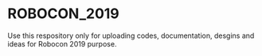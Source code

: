 # ROBOCON_2019

Use this respository only for uploading codes, documentation, desgins and ideas for Robocon 2019 purpose.
